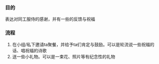 ### 目的
表达对同工服侍的感谢，并有一些的反馈与祝福

### 流程
1. 在小组/私下邀请ta聚餐，并给予ta们肯定与鼓励。可以是轮流说一些祝福的话、唱祝福的诗歌
2. 送一些小礼物。可以是一束花、照片等有纪念性的礼物